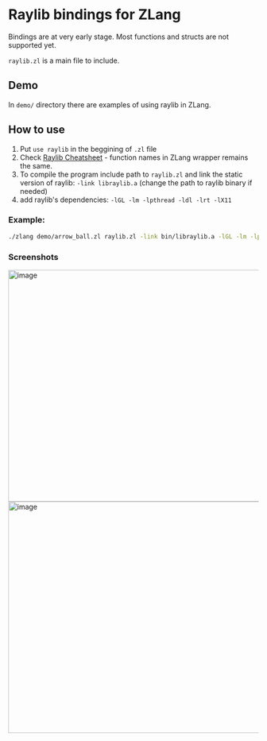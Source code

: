 # Raylib bindings for ZLang
Bindings are at very early stage. Most functions and structs are not supported yet.

`raylib.zl` is a main file to include.

## Demo
In `demo/` directory there are examples of using raylib in ZLang.

## How to use 
1. Put `use raylib` in the beggining of `.zl` file
2. Check [Raylib Cheatsheet](https://www.raylib.com/cheatsheet/cheatsheet.html) - function names in ZLang wrapper remains the same.
3. To compile the program include path to `raylib.zl` and link the static version of raylib: `-link libraylib.a` (change the path to raylib binary if needed)
4. add raylib's dependencies: `-lGL -lm -lpthread -ldl -lrt -lX11`

### Example: 
```bash
./zlang demo/arrow_ball.zl raylib.zl -link bin/libraylib.a -lGL -lm -lpthread -ldl -lrt -lX11 && ./output
```
### Screenshots
<img width="825" height="466" alt="image" src="https://github.com/user-attachments/assets/00ba60a6-3eba-4bc6-8d67-4b50fa320da7" />
<img width="812" height="466" alt="image" src="https://github.com/user-attachments/assets/583ddd97-faaf-44b9-83b3-bf8b951b505f" />
